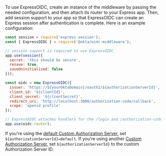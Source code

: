 To use ExpressOIDC, create an instance of the middleware by passing the needed configuration, and then attach its router to your Express app. Then, add session support to your app so that ExpressOIDC can create an Express session after authentication is complete. Here is an example configuration:

```js
const session = require('express-session');
const { ExpressOIDC } = require('@okta/oidc-middleware');

// session support is required to use ExpressOIDC
app.use(session({
  secret: 'this should be secure',
  resave: true,
  saveUninitialized: false
}));

const oidc = new ExpressOIDC({
  issuer: 'https://${yourOktaDomain}/oauth2/${authorizationServerId}',
  client_id: '${clientId}',
  client_secret: '${clientSecret}',
  redirect_uri: 'http://localhost:3000/authorization-code/callback',
  scope: 'openid profile'
});

// ExpressOIDC attaches handlers for the /login and /authorization-code/callback routes
app.use(oidc.router);
```

If you're using the [default Custom Authorization Server](/docs/concepts/auth-servers/#default-custom-authorization-server), set `${authorizationServerId}=default`. If you're using another [Custom Authorization Server](/docs/concepts/auth-servers/#custom-authorization-server), set `${authorizationServerId}` to the custom Authorization Server ID.
